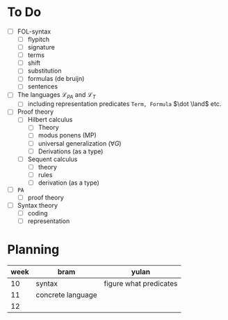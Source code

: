 # To Do
- [ ] FOL-syntax
  - [ ] flypitch
  - [ ] signature
  - [ ] terms
  - [ ] shift
  - [ ] substitution
  - [ ] formulas (de bruijn)
  - [ ] sentences
- [ ] The languages $\mathcal{L}_{PA}$ and $\mathcal{L}_T$  
  - [ ] including representation predicates $\texttt{Term, Formula}$ $\dot \land$ etc.
- [ ] Proof theory
  - [ ] Hilbert calculus
    - [ ] Theory
    - [ ] modus ponens (MP)
    - [ ] universal generalization ($\forall G$)
    - [ ] Derivations (as a type)
  - [ ] Sequent calculus
    - [ ] theory
    - [ ] rules
    - [ ] derivation (as a type)
- [ ] $\texttt{PA}$
  - [ ] proof theory
- [ ] Syntax theory
  - [ ] coding
  - [ ] representation
     
# Planning
| week | bram              | yulan                  |
|------|-------------------|------------------------|
| 10   | syntax            | figure what predicates |
| 11   | concrete language |                        |
| 12   |                   |                        |
